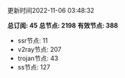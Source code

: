 更新时间2022-11-06 03:48:32

**总订阅: 45**
**总节点: 2198**
**有效节点: 388**
- ssr节点: 11
- v2ray节点: 207
- trojan节点: 43
- ss节点: 127
